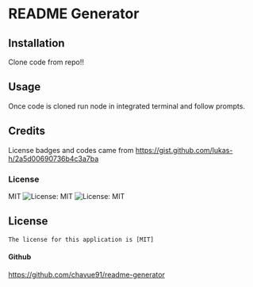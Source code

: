 # README Generator

  ## Installation
  Clone code from repo!!

  ## Usage
  Once code is cloned run node in integrated terminal and follow prompts.
  
  ## Credits
  License badges and codes came from https://gist.github.com/lukas-h/2a5d00690736b4c3a7ba

  ### License
  MIT
  ![License: MIT](https://img.shields.io/badge/License-MIT-yellow.svg)
  ![License: MIT](https://opensource.org/licenses/MIT)
  ## License
    The license for this application is [MIT]

  #### Github
  https://github.com/chavue91/readme-generator
